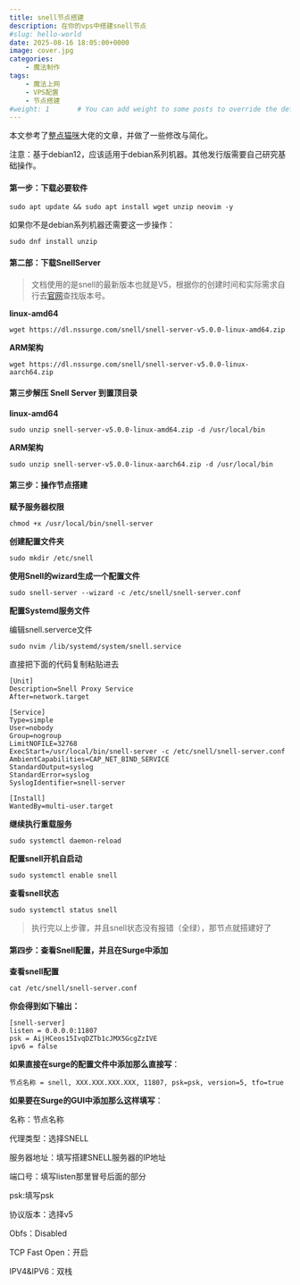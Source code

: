```yaml
---
title: snell节点搭建
description: 在你的vps中搭建snell节点
#slug: hello-world
date: 2025-08-16 18:05:00+0000
image: cover.jpg
categories:
    - 魔法制作
tags:
    - 魔法上网
    - VPS配置
    - 节点搭建
#weight: 1       # You can add weight to some posts to override the default sorting (date descending)
---
```


本文参考了[整点猫咪](https://surge.tel/16/349/)大佬的文章，并做了一些修改与简化。

注意：基于debian12，应该适用于debian系列机器。其他发行版需要自己研究基础操作。

#### 第一步：下载必要软件

```
sudo apt update && sudo apt install wget unzip neovim -y
```

如果你不是debian系列机器还需要这一步操作：

```
sudo dnf install unzip
```

#### 第二部：下载SnellServer

> 文档使用的是snell的最新版本也就是V5，根据你的创建时间和实际需求自行去[官网](https://kb.nssurge.com/surge-knowledge-base/zh/release-notes/snell)查找版本号。

**linux-amd64**

```
wget https://dl.nssurge.com/snell/snell-server-v5.0.0-linux-amd64.zip
```

**ARM架构**

```
wget https://dl.nssurge.com/snell/snell-server-v5.0.0-linux-aarch64.zip
```

#### 第三步解压 Snell Server 到置顶目录

**linux-amd64**

```
sudo unzip snell-server-v5.0.0-linux-amd64.zip -d /usr/local/bin
```

**ARM架构**

```
sudo unzip snell-server-v5.0.0-linux-aarch64.zip -d /usr/local/bin
```

#### 第三步：操作节点搭建

**赋予服务器权限**

```
chmod +x /usr/local/bin/snell-server
```

**创建配置文件夹**

```
sudo mkdir /etc/snell
```

**使用Snell的wizard生成一个配置文件**

```
sudo snell-server --wizard -c /etc/snell/snell-server.conf
```

**配置Systemd服务文件**

编辑snell.serverce文件

```
sudo nvim /lib/systemd/system/snell.service
```

直接把下面的代码复制粘贴进去

```
[Unit]
Description=Snell Proxy Service
After=network.target

[Service]
Type=simple
User=nobody
Group=nogroup
LimitNOFILE=32768
ExecStart=/usr/local/bin/snell-server -c /etc/snell/snell-server.conf
AmbientCapabilities=CAP_NET_BIND_SERVICE
StandardOutput=syslog
StandardError=syslog
SyslogIdentifier=snell-server

[Install]
WantedBy=multi-user.target
```

**继续执行重载服务**

```
sudo systemctl daemon-reload
```

**配置snell开机自启动**

```
sudo systemctl enable snell
```

**查看snell状态**

```
sudo systemctl status snell
```

> 执行完以上步骤，并且snell状态没有报错（全绿），那节点就搭建好了

#### 第四步：查看Snell配置，并且在Surge中添加

**查看snell配置**

```
cat /etc/snell/snell-server.conf
```

**你会得到如下输出：**

```
[snell-server]
listen = 0.0.0.0:11807
psk = AijHCeos15IvqDZTb1cJMX5GcgZzIVE
ipv6 = false
```

**如果直接在surge的配置文件中添加那么直接写**：

```
节点名称 = snell, XXX.XXX.XXX.XXX, 11807, psk=psk, version=5, tfo=true
```

**如果要在Surge的GUI中添加那么这样填写**：

名称：节点名称

代理类型：选择SNELL

服务器地址：填写搭建SNELL服务器的IP地址

端口号：填写listen那里冒号后面的部分

psk:填写psk

协议版本：选择v5

Obfs：Disabled

TCP Fast Open：开启

IPV4&IPV6：双栈
